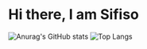 # Hi there, I am Sifiso
![Anurag's GitHub stats](https://github-readme-stats.vercel.app/api?username=ashleysfiso&show_icons=true&theme=radical)
![Top Langs](https://github-readme-stats.vercel.app/api/top-langs/?username=ashleysfiso&langs_count=8)
